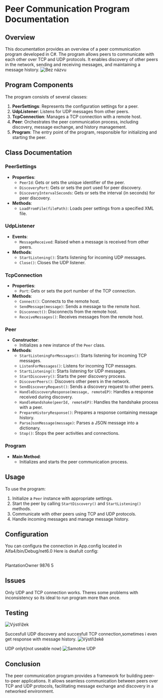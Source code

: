 # Peer Communication Program Documentation

## Overview

This documentation provides an overview of a peer communication program developed in C#. The program allows peers to communicate with each other over TCP and UDP protocols. It enables discovery of other peers in the network, sending and receiving messages, and maintaining a message history.
![Bez názvu](https://github.com/Crusader5033/Alfa4/assets/113086006/1a0b4b1d-cce0-4586-96f9-0d282564770b)

## Program Components

The program consists of several classes:

1. **PeerSettings**: Represents the configuration settings for a peer.
2. **UdpListener**: Listens for UDP messages from other peers.
3. **TcpConnection**: Manages a TCP connection with a remote host.
4. **Peer**: Orchestrates the peer communication process, including discovery, message exchange, and history management.
5. **Program**: The entry point of the program, responsible for initializing and starting the peer.

## Class Documentation

### PeerSettings

- **Properties**:
  - `PeerId`: Gets or sets the unique identifier of the peer.
  - `DiscoveryPort`: Gets or sets the port used for peer discovery.
  - `DiscoveryIntervalSeconds`: Gets or sets the interval (in seconds) for peer discovery.
- **Methods**:
  - `LoadFromFile(filePath)`: Loads peer settings from a specified XML file.

### UdpListener

- **Events**:
  - `MessageReceived`: Raised when a message is received from other peers.
- **Methods**:
  - `StartListening()`: Starts listening for incoming UDP messages.
  - `Close()`: Closes the UDP listener.

### TcpConnection

- **Properties**:
  - `Port`: Gets or sets the port number of the TCP connection.
- **Methods**:
  - `Connect()`: Connects to the remote host.
  - `SendMessage(message)`: Sends a message to the remote host.
  - `Disconnect()`: Disconnects from the remote host.
  - `ReceiveMessages()`: Receives messages from the remote host.

### Peer

- **Constructor**:
  - Initializes a new instance of the `Peer` class.
- **Methods**:
  - `StartListeningForMessages()`: Starts listening for incoming TCP messages.
  - `ListenForMessages()`: Listens for incoming TCP messages.
  - `StartListening()`: Starts listening for UDP messages.
  - `StartDiscovery()`: Starts the peer discovery process.
  - `DiscoverPeers()`: Discovers other peers in the network.
  - `SendDiscoveryRequest()`: Sends a discovery request to other peers.
  - `HandleDiscoveryResponse(message, remoteEP)`: Handles a response received during discovery.
  - `HandleHandshake(peerId, remoteEP)`: Handles the handshake process with a peer.
  - `PrepareHistoryResponse()`: Prepares a response containing message history.
  - `ParseJsonMessage(message)`: Parses a JSON message into a dictionary.
  - `Stop()`: Stops the peer activities and connections.

### Program

- **Main Method**:
  - Initializes and starts the peer communication process.

## Usage

To use the program:
1. Initialize a `Peer` instance with appropriate settings.
2. Start the peer by calling `StartDiscovery()` and `StartListening()` methods.
3. Communicate with other peers using TCP and UDP protocols.
4. Handle incoming messages and manage message history.

## Configuration
You can configura the connection in App.config located in Alfa4/bin/Debug/net6.0
Here is deafult config:

##
<?xml version="1.0" encoding="utf-8" ?>
<configuration>
	<peerSettings>
		<peerId>PlantationOwner</peerId>
		<discoveryPort>9876</discoveryPort>
		<discoveryIntervalSeconds>5</discoveryIntervalSeconds>
	</peerSettings>
</configuration>

   
## Issues
Only UDP and TCP connection works. Theres some problems with inconsistency so its ideal to run program more than once. 

## Testing
![Výstřižek](https://github.com/Crusader5033/Alfa4/assets/113086006/5471000e-fd8c-49db-9982-02a98ba16df6)

Succesfull UDP discovery and succesfull TCP connection,sometimes i even get response with message history.
![Výstřižekě](https://github.com/Crusader5033/Alfa4/assets/113086006/d241f1f2-272b-499a-960e-533618c8329e)

UDP onlyt(not useable now)
![Samotne UDP](https://github.com/Crusader5033/Alfa4/assets/113086006/b1b8a674-d86d-4777-911e-19e90dfa6242)



## Conclusion

The peer communication program provides a framework for building peer-to-peer applications. It allows seamless communication between peers over TCP and UDP protocols, facilitating message exchange and discovery in a networked environment.
